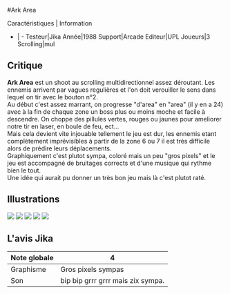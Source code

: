 #Ark Area

Caractéristiques | Information
- | -
Testeur|Jika
Année|1988
Support|Arcade
Editeur|UPL
Joueurs|3
Scrolling|mul

## Critique
<b>Ark Area</b> est un shoot au scrolling multidirectionnel assez déroutant. Les ennemis arrivent par vagues regulières et l'on doit verouiller le sens dans lequel on tir avec le bouton n°2. <br/>Au début c'est assez marrant, on progresse "d'area" en "area" (il y en a 24) avec à la fin de chaque zone un boss plus ou moins moche et facile à descendre. On choppe des pillules vertes, rouges ou jaunes pour ameliorer notre tir en laser, en boule de feu, ect...<br/>Mais cela devient vite injouable tellement le jeu est dur, les ennemis etant complètement imprévisibles à partir de la zone 6 ou 7 il est très difficile alors de prédire leurs déplacements.<br/>Graphiquement c'est plutot sympa, coloré mais un peu "gros pixels" et le jeu est accompagné de bruitages corrects et d'une musique qui rythme bien le tout.<br/>Une idée qui aurait pu donner un très bon jeu mais là c'est plutot raté.

## Illustrations
![](http://www.shmup.com/images/thumbs/arkarea.gif)
![](http://www.shmup.com/images/thumbs/arkarea-2.jpg)
![](http://www.shmup.com/images/thumbs/)
![](http://www.shmup.com/images/thumbs/)
![](http://www.shmup.com/images/thumbs/)

## L'avis Jika
Note globale|4
-|-
Graphisme|Gros pixels sympas
Son|bip bip grrr grrr mais zix sympa.
